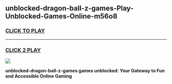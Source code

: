 
## unblocked-dragon-ball-z-games-Play-Unblocked-Games-Online-m56o8
<h3>
<a href="https://premium76.site?title=unblocked-dragon-ball-z-games&ref=25A">CLICK TO PLAY</a></h3>
<hr>

<h3>
<a href="https://premium76.site?title=unblocked-dragon-ball-z-games&ref=25A">CLICK 2 PLAY</a>
  
</h3>

<a href="https://premium76.site?title=unblocked-dragon-ball-z-games&ref=25A"><img src="https://clearcache.store/games.png"></a>


**unblocked-dragon-ball-z-games games unblocked: Your Gateway to Fun and Accessible Online Gaming**
